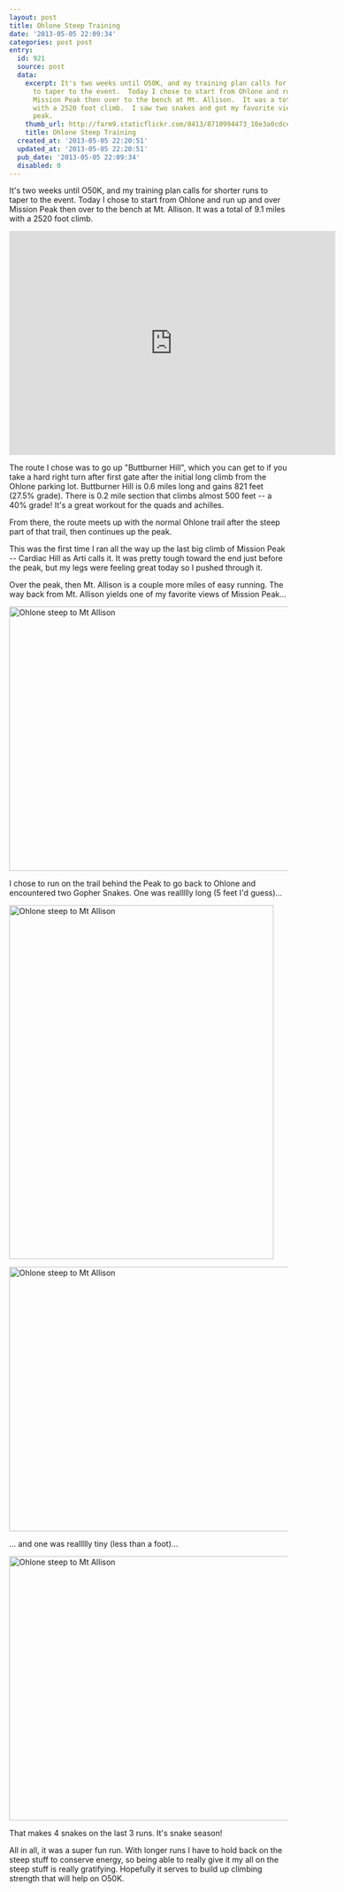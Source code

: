 ```yaml
---
layout: post
title: Ohlone Steep Training
date: '2013-05-05 22:09:34'
categories: post post
entry:
  id: 921
  source: post
  data:
    excerpt: It's two weeks until O50K, and my training plan calls for shorter runs
      to taper to the event.  Today I chose to start from Ohlone and run up and over
      Mission Peak then over to the bench at Mt. Allison.  It was a total of 9.1 miles
      with a 2520 foot climb.  I saw two snakes and got my favorite view of my favorite
      peak.
    thumb_url: http://farm9.staticflickr.com/8413/8710994473_10e3a0cdce_q.jpg
    title: Ohlone Steep Training
  created_at: '2013-05-05 22:20:51'
  updated_at: '2013-05-05 22:20:51'
  pub_date: '2013-05-05 22:09:34'
  disabled: 0
---
```

It's two weeks until O50K, and my training plan calls for shorter runs to taper to the event.  Today I chose to start from Ohlone and run up and over Mission Peak then over to the bench at Mt. Allison.  It was a total of 9.1 miles with a 2520 foot climb.

<center>
<iframe height='405' width='590' frameborder='0' allowtransparency='true' scrolling='no' src='http://app.strava.com/activities/52532059/embed/3810b5dd486c5695393485e2dba4b16c0c35f1da'></iframe>
</center>

The route I chose was to go up "Buttburner Hill", which you can get to if you take a hard right turn after first gate after the initial long climb from the Ohlone parking lot.  Buttburner Hill is 0.6 miles long and gains 821 feet (27.5% grade).  There is 0.2 mile section that climbs almost 500 feet -- a 40% grade!  It's a great workout for the quads and achilles.

From there, the route meets up with the normal Ohlone trail after the steep part of that trail, then continues up the peak.

This was the first time I ran all the way up the last big climb of Mission Peak -- Cardiac Hill as Arti calls it.  It was pretty tough toward the end just before the peak, but my legs were feeling great today so I pushed through it.

Over the peak, then Mt. Allison is a couple more miles of easy running.  The way back from Mt. Allison yields one of my favorite views of Mission Peak...

<a href="http://www.flickr.com/photos/thenobot/8710994473/" title="Ohlone steep to Mt Allison by thenobot, on Flickr"><img src="http://farm9.staticflickr.com/8413/8710994473_10e3a0cdce_z.jpg" width="640" height="478" alt="Ohlone steep to Mt Allison"></a>

I chose to run on the trail behind the Peak to go back to Ohlone and encountered two Gopher Snakes.  One was reallllly long (5 feet I'd guess)...

<a href="http://www.flickr.com/photos/thenobot/8710994779/" title="Ohlone steep to Mt Allison by thenobot, on Flickr"><img src="http://farm9.staticflickr.com/8125/8710994779_67e025282f_z.jpg" width="478" height="640" alt="Ohlone steep to Mt Allison"></a>

<a href="http://www.flickr.com/photos/thenobot/8712119814/" title="Ohlone steep to Mt Allison by thenobot, on Flickr"><img src="http://farm9.staticflickr.com/8393/8712119814_24628a7b9f_z.jpg" width="640" height="478" alt="Ohlone steep to Mt Allison"></a>

... and one was reallllly tiny (less than a foot)...

<a href="http://www.flickr.com/photos/thenobot/8712120172/" title="Ohlone steep to Mt Allison by thenobot, on Flickr"><img src="http://farm9.staticflickr.com/8267/8712120172_a3a6be76d8_z.jpg" width="640" height="478" alt="Ohlone steep to Mt Allison"></a>

That makes 4 snakes on the last 3 runs.  It's snake season!

All in all, it was a super fun run.  With longer runs I have to hold back on the steep stuff to conserve energy, so being able to really give it my all on the steep stuff is really gratifying.  Hopefully it serves to build up climbing strength that will help on O50K.
